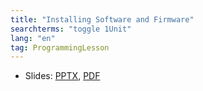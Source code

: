 ```yaml
---
title: "Installing Software and Firmware"
searchterms: "toggle 1Unit"
lang: "en"
tag: ProgrammingLesson
---
```

 <ul>
 <li class="ng-binding">Slides:
 <a href="ProgrammingLessons/SoftwareandFirmware.pptx">PPTX</a>,
 <a href="ProgrammingLessons/SoftwareandFirmware.pdf">PDF</a>
 </li>
 </ul>
